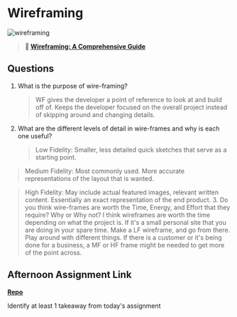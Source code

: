 # Wireframing

![wireframing](https://bcw.blob.core.windows.net/public/img/courses/2293087935019893)

> **📖 [Wireframing: A Comprehensive Guide](https://codeworksacademy.com/fs-student-guide/resources/wk1/06-Wireframing)**

## Questions

1. What is the purpose of wire-framing?
   > WF gives the developer a point of reference to look at and build off of. Keeps the developer focused on the overall project instead of skipping around and changing details.
2. What are the different levels of detail in wire-frames and why is each one useful?
   > Low Fidelity: Smaller, less detailed quick sketches that serve as a starting point.

> Medium Fidelity: Most commonly used. More accurate representations of the layout that is wanted.

> High Fidelity: May include actual featured images, relevant written content. Essentially an exact representation of the end product. 3. Do you think wire-frames are worth the Time, Energy, and Effort that they require? Why or Why not?
> I think wireframes are worth the time depending on what the project is. If it's a small personal site that you are doing in your spare time. Make a LF wireframe, and go from there. Play around with different things. If there is a customer or it's being done for a business, a MF or HF frame might be needed to get more of the point across.

## Afternoon Assignment Link

**[Repo](https://github.com/krevan88/JohnDeere)**

Identify at least 1 takeaway from today's assignment
